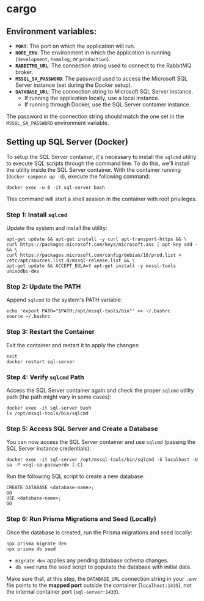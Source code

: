 # cargo

## Environment variables:
- **`PORT`**: The port on which the application will run.
- **`NODE_ENV`**: The environment in which the application is running (`development`, `homolog`, or `production`).
- **`RABBITMQ_URL`**: The connection string used to connect to the RabbitMQ broker.
- **`MSSQL_SA_PASSWORD`**: The password used to access the Microsoft SQL Server instance (set during the Docker setup).
- **`DATABASE_URL`**: The connection string to Microsoft SQL Server instance.
  - If running the application locally, use a local instance.
  - If running through Docker, use the SQL Server container instance.

The password in the connection string should match the one set in the `MSSQL_SA_PASSWORD` environment variable.

## Setting up SQL Server (Docker)
To setup the SQL Server container, it's necessary to install the `sqlcmd` utility to execute SQL scripts through the command line. To do this, we'll install the utility inside the SQL Server container. With the container running (`docker compose up -d`), execute the following command:

```
docker exec -u 0 -it sql-server bash
```

This command will start a shell session in the container with root privileges.

### Step 1: Install `sqlcmd`
Update the system and install the utility:

```
apt-get update && apt-get install -y curl apt-transport-https && \
curl https://packages.microsoft.com/keys/microsoft.asc | apt-key add - && \
curl https://packages.microsoft.com/config/debian/10/prod.list > /etc/apt/sources.list.d/mssql-release.list && \
apt-get update && ACCEPT_EULA=Y apt-get install -y mssql-tools unixodbc-dev
```

### Step 2: Update the PATH
Append `sqlcmd` to the system's PATH variable:

```
echo 'export PATH="$PATH:/opt/mssql-tools/bin"' >> ~/.bashrc
source ~/.bashrc
```

### Step 3: Restart the Container
Exit the container and restart it to apply the changes:

```
exit
docker restart sql-server
```

### Step 4: Verify `sqlcmd` Path
Access the SQL Server container again and check the proper `sqlcmd` utility path (the path might vary in some cases):

```
docker exec -it sql-server bash
ls /opt/mssql-tools/bin/sqlcmd
```

### Step 5: Access SQL Server and Create a Database
You can now access the SQL Server container and use `sqlcmd` (passing the SQL Server instance credentials):

```
docker exec -it sql-server /opt/mssql-tools/bin/sqlcmd -S localhost -U sa -P <sql-sa-password> [-C]
```

Run the following SQL script to create a new database:

```
CREATE DATABASE <database-name>;
GO
USE <database-name>;
GO
```

### Step 6: Run Prisma Migrations and Seed (Locally)
Once the database is created, run the Prisma migrations and seed locally:

```
npx prisma migrate dev
npx prisma db seed
```

- `migrate dev` applies any pending database schema changes.
- `db seed` runs the seed script to populate the database with initial data.

Make sure that, at this step, the `DATABASE_URL` connection string in your `.env` file points to the **mapped port** outside the container (`localhost:1435`), not the internal container port (`sql-server:1433`).
